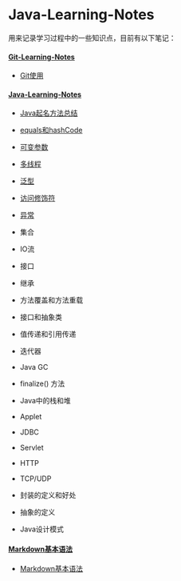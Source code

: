# Java-Learning-Notes

用来记录学习过程中的一些知识点，目前有以下笔记：

#### [Git-Learning-Notes](https://github.com/raomucang/Learning-Notes/tree/master/Git-learning-Notes)

* [Git使用](https://github.com/raomucang/Learning-Notes/blob/master/Git-learning-Notes/git%E4%BD%BF%E7%94%A8.md)

#### [Java-Learning-Notes](https://github.com/raomucang/Learning-Notes/tree/master/Java-learning-Notes)

* [Java起名方法总结](https://github.com/raomucang/Learning-Notes/blob/master/Java-learning-Notes/Java%E8%B5%B7%E5%90%8D%E6%96%B9%E6%B3%95%E6%80%BB%E7%BB%93.md)

* [equals和hashCode](https://github.com/raomucang/Learning-Notes/blob/master/Java-learning-Notes/equals%E5%92%8ChashCode.md)

* [可变参数](https://github.com/raomucang/Learning-Notes/blob/master/Java-learning-Notes/%E5%8F%AF%E5%8F%98%E5%8F%82%E6%95%B0.md)

* [多线程](https://github.com/raomucang/Learning-Notes/blob/master/Java-learning-Notes/%E5%A4%9A%E7%BA%BF%E7%A8%8B.md)

* [泛型](https://github.com/raomucang/Learning-Notes/blob/master/Java-learning-Notes/%E6%B3%9B%E5%9E%8B.md)

* [访问修饰符](https://github.com/raomucang/Learning-Notes/blob/master/Java-learning-Notes/%E8%AE%BF%E9%97%AE%E4%BF%AE%E9%A5%B0%E7%AC%A6.md)

* [异常](https://github.com/raomucang/Learning-Notes/blob/dev/Java-learning-Notes/%E5%BC%82%E5%B8%B8.md)

* 集合

* IO流

* 接口

* 继承

* 方法覆盖和方法重载

* 接口和抽象类

* 值传递和引用传递

* 迭代器

* Java GC

* finalize() 方法

* Java中的栈和堆

* Applet

* JDBC

* Servlet

* HTTP

* TCP/UDP

* 封装的定义和好处

* 抽象的定义

* Java设计模式





#### [Markdown基本语法](https://github.com/raomucang/Learning-Notes/tree/master/Markdown%E5%9F%BA%E6%9C%AC%E8%AF%AD%E6%B3%95)

* [Markdown基本语法](https://github.com/raomucang/Learning-Notes/blob/master/Markdown%E5%9F%BA%E6%9C%AC%E8%AF%AD%E6%B3%95/Markdown%E5%9F%BA%E6%9C%AC%E8%AF%AD%E6%B3%95.md)
